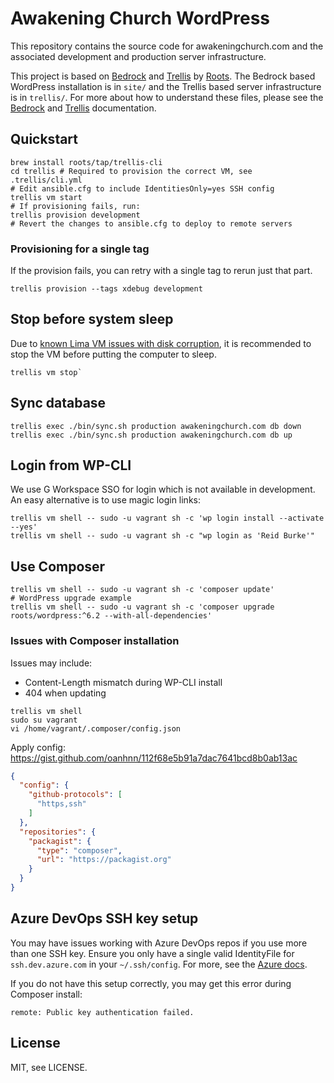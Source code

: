 # Awakening Church WordPress

This repository contains the source code for awakeningchurch.com and the
associated development and production server infrastructure.

This project is based on [Bedrock][] and [Trellis][] by [Roots][].
The Bedrock based WordPress installation is in `site/` and the
Trellis based server infrastructure is in `trellis/`. For more
about how to understand these files, please see the [Bedrock][]
and [Trellis][] documentation.

## Quickstart

```shell
brew install roots/tap/trellis-cli
cd trellis # Required to provision the correct VM, see .trellis/cli.yml
# Edit ansible.cfg to include IdentitiesOnly=yes SSH config
trellis vm start
# If provisioning fails, run:
trellis provision development
# Revert the changes to ansible.cfg to deploy to remote servers
```

### Provisioning for a single tag

If the provision fails, you can retry with a single tag to rerun just that part.

```shell
trellis provision --tags xdebug development
```

## Stop before system sleep

Due to [known Lima VM issues with disk corruption][vmd], it is recommended to stop the VM before putting the computer to sleep.

```shell
trellis vm stop`
```

[vmd]: https://github.com/lima-vm/lima/issues/1288

## Sync database

```shell
trellis exec ./bin/sync.sh production awakeningchurch.com db down
trellis exec ./bin/sync.sh production awakeningchurch.com db up
```

## Login from WP-CLI

We use G Workspace SSO for login which is not available in development.
An easy alternative is to use magic login links:

```shell
trellis vm shell -- sudo -u vagrant sh -c 'wp login install --activate --yes'
trellis vm shell -- sudo -u vagrant sh -c "wp login as 'Reid Burke'"
```

## Use Composer

```shell
trellis vm shell -- sudo -u vagrant sh -c 'composer update'
# WordPress upgrade example
trellis vm shell -- sudo -u vagrant sh -c 'composer upgrade roots/wordpress:^6.2 --with-all-dependencies'
```

### Issues with Composer installation

Issues may include:
- Content-Length mismatch during WP-CLI install
- 404 when updating

```shell
trellis vm shell
sudo su vagrant
vi /home/vagrant/.composer/config.json
```

Apply config: https://gist.github.com/oanhnn/112f68e5b91a7dac7641bcd8b0ab13ac

```json
{
  "config": {
    "github-protocols": [
      "https,ssh"
    ]
  },
  "repositories": {
    "packagist": {
      "type": "composer",
      "url": "https://packagist.org"
    }
  }
}
```

## Azure DevOps SSH key setup

You may have issues working with Azure DevOps repos if
you use more than one SSH key. Ensure you only have a
single valid IdentityFile for `ssh.dev.azure.com` in
your `~/.ssh/config`. For more, see the [Azure docs][az].

If you do not have this setup correctly, you may get this
error during Composer install:

```
remote: Public key authentication failed.
```

## License

MIT, see LICENSE.

[Bedrock]: https://roots.io/bedrock/
[Trellis]: https://roots.io/trellis/
[Roots]: https://roots.io
[az]: https://docs.microsoft.com/en-us/azure/devops/repos/git/use-ssh-keys-to-authenticate?view=azure-devops&tabs=current-page#q-i-have-multiple-ssh-keys--how-do-i-use-different-ssh-keys-for-different-ssh-servers-or-repos
[fix]: https://github.com/hashicorp/vagrant/issues/12583#issuecomment-975070111
